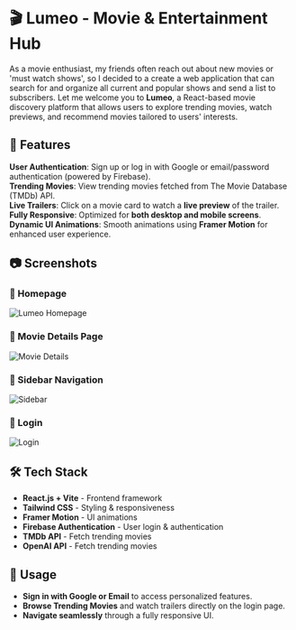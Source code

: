 # 🎬 Lumeo - Movie & Entertainment Hub
As a movie enthusiast, my friends often reach out about new movies or 'must watch shows', so I decided to a create a web application that can search for and organize all current and popular shows and send a list to subscribers. 
Let me welcome you to **Lumeo**, a React-based movie discovery platform that allows users to explore trending movies, watch previews, and recommend movies tailored to users' interests.

## 🚀 Features

 **User Authentication**: Sign up or log in with Google or email/password authentication (powered by Firebase).  
 **Trending Movies**: View trending movies fetched from The Movie Database (TMDb) API.  
 **Live Trailers**: Click on a movie card to watch a **live preview** of the trailer.  
 **Fully Responsive**: Optimized for **both desktop and mobile screens**.  
**Dynamic UI Animations**: Smooth animations using **Framer Motion** for enhanced user experience.  

## 📷 Screenshots

### 🔹 Homepage
![Lumeo Homepage](https://github.com/user-attachments/assets/cfab3bf5-0d97-4fa0-a950-285ebb655b3e)


### 🔹 Movie Details Page
![Movie Details](https://github.com/user-attachments/assets/cf6a840c-0bf4-4992-85f2-b729543e71c6)

### 🔹 Sidebar Navigation
![Sidebar](https://github.com/user-attachments/assets/10662606-224a-410e-b778-2ae082e83cea)


### 🔹 Login
![Login](https://github.com/user-attachments/assets/ba8d72a2-5f77-4055-a5bd-04383f27b76f)

## 🛠️ Tech Stack

- **React.js + Vite** - Frontend framework
- **Tailwind CSS** - Styling & responsiveness
- **Framer Motion** - UI animations
- **Firebase Authentication** - User login & authentication
- **TMDb API** - Fetch trending movies
- **OpenAI API** - Fetch trending movies


## 📌 Usage
- **Sign in with Google or Email** to access personalized features.
- **Browse Trending Movies** and watch trailers directly on the login page.
- **Navigate seamlessly** through a fully responsive UI.


